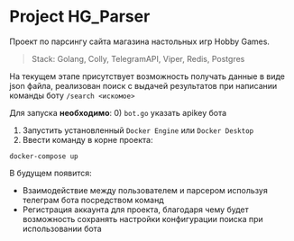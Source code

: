 # Project HG_Parser

Проект по парсингу сайта магазина настольных игр Hobby Games.

> Stack: Golang, Colly, TelegramAPI, Viper, Redis, Postgres

На текущем этапе присутствует возможность получать данные в виде json файла, реализован поиск с выдачей результатов при написании команды боту ```/search <искомое>```

Для запуска **необходимо**:
0) ```bot.go``` указать apikey бота
1) Запустить установленный ```Docker Engine``` или ```Docker Desktop```
2) Ввести команду в корне проекта: 
``` 
docker-compose up
```

В будущем появится:
* Взаимодействие между пользователем и парсером используя телеграм бота посредством команд
* Регистрация аккаунта для проекта, благодаря чему будет возможность сохранять настройки конфигурации поиска при использовании бота
